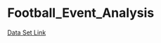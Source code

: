 # Football_Event_Analysis

[Data Set Link](https://www.kaggle.com/datasets/secareanualin/football-events?resource=download)
